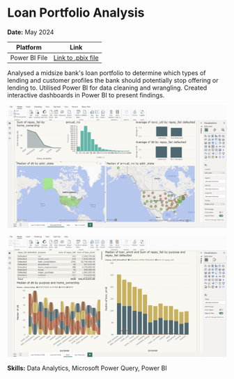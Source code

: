 # Loan Portfolio Analysis

**Date:** May 2024  

| Platform     | Link                                                                                                                                            |
|--------------|-------------------------------------------------------------------------------------------------------------------------------------------------|
| Power BI File | [Link to .pbix file](https://drive.google.com/file/d/1lmsLakU2R0b4X09qeSaLhc1qQqHzpo8k/view) |  

Analysed a midsize bank's loan portfolio to determine which types of lending and customer profiles the bank should potentially stop offering or lending to. Utilised Power BI for data cleaning and wrangling. Created interactive dashboards in Power BI to present findings.

![Loan1](loan1.png)

![Loan2](loan2.png)

**Skills:** Data Analytics, Microsoft Power Query, Power BI  
